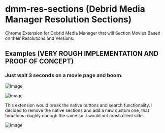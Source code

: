 # dmm-res-sections (Debrid Media Manager Resolution Sections)

Chrome Extension for Debrid Media Manager that will Section Movies Based on their Resolutions and Versions.

## Examples (VERY ROUGH IMPLEMENTATION AND PROOF OF CONCEPT)

### Just wait 3 seconds on a movie page and boom.

![image](https://github.com/user-attachments/assets/38eaeabd-5e14-4b0b-b77a-e0e3189dbd4b)

![image](https://github.com/user-attachments/assets/10ede37f-caf0-4266-a962-2463ba0ffa5e)

This extension would break the native buttons and search functionality. I decided to remove the native sections and add a new custom one, that functions roughly enough the same so it would not crash client side.

![image](https://github.com/user-attachments/assets/ca40f232-8131-4cc5-a7a1-2fb2a8fc6d42)

